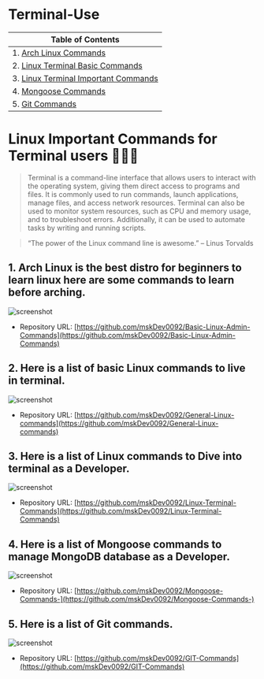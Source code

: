 # Terminal-Use

| Table of Contents                                                                                                                                                                  |
| ---------------------------------------------------------------------------------------------------------------------------------------------------------------------------------- |
| 1. [Arch Linux Commands](https://github.com/mskDev0092/Terminal-Usage#1-arch-linux-is-the-best-distro-for-beginners-to-learn-linux-here-are-some-commands-to-learn-before-arching) |
| 2. [Linux Terminal Basic Commands](https://github.com/mskDev0092/Terminal-Usage#2-here-is-a-list-of-basic-linux-commands-to-live-in-terminal)                                      |
| 3. [Linux Terminal Important Commands](https://github.com/mskDev0092/Terminal-Usage#3-here-is-a-list-of-linux-commands-to-dive-into-terminal-as-a-developer)                       |
| 4. [Mongoose Commands](https://github.com/mskDev0092/Terminal-Usage#4-here-is-a-list-of-mongoose-commands-to-manage-mongodb-database-as-a-developer)                               |
| 5. [Git Commands](https://github.com/mskDev0092/Terminal-Usage#5-here-is-a-list-of-git-commands)    



# Linux Important Commands for Terminal users  👨🏻‍💻

> Terminal is a command-line interface that allows users to interact with the operating system, giving them direct access to programs and files. It is commonly used to run commands, launch applications, manage files, and access network resources. Terminal can also be used to monitor system resources, such as CPU and memory usage, and to troubleshoot errors. Additionally, it can be used to automate tasks by writing and running scripts.

> “The power of the Linux command line is awesome.” – Linus Torvalds 

## 1. Arch Linux is the best distro for beginners to learn linux here are some commands to learn before arching. 

![screenshot](https://upload.wikimedia.org/wikipedia/commons/thumb/1/1a/Example_of_pacman_in_Arch_Linux_screenshot.png/800px-Example_of_pacman_in_Arch_Linux_screenshot.png)

- Repository URL: [https://github.com/mskDev0092/Basic-Linux-Admin-Commands](https://github.com/mskDev0092/Basic-Linux-Admin-Commands)

## 2. Here is a list of basic Linux commands to live in terminal.

![screenshot](https://upload.wikimedia.org/wikipedia/commons/thumb/a/aa/Command_line.png/702px-Command_line.png)

- Repository URL: [https://github.com/mskDev0092/General-Linux-commands](https://github.com/mskDev0092/General-Linux-commands)

## 3. Here is a list of Linux commands to Dive into terminal as a Developer.

![screenshot](https://funprojectsdotblog.files.wordpress.com/2020/11/awk_title.png)

- Repository URL: [https://github.com/mskDev0092/Linux-Terminal-Commands](https://github.com/mskDev0092/Linux-Terminal-Commands)

## 4. Here is a list of Mongoose commands to manage MongoDB database as a Developer.

![screenshot](https://miro.medium.com/max/1400/1*RQxKTG-qD7MvqAhhYJemaQ.png)

- Repository URL: [https://github.com/mskDev0092/Mongoose-Commands-](https://github.com/mskDev0092/Mongoose-Commands-)

## 5. Here is a list of Git commands.

![screenshot](https://upload.wikimedia.org/wikipedia/commons/thumb/f/f4/Git_session.svg/1024px-Git_session.svg.png)

- Repository URL: [https://github.com/mskDev0092/GIT-Commands](https://github.com/mskDev0092/GIT-Commands)








